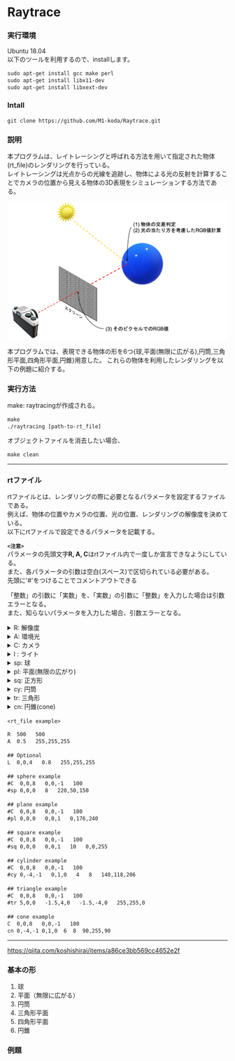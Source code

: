# Raytrace

### **実行環境**
Ubuntu 18.04</br>
以下のツールを利用するので、installします。
```
sudo apt-get install gcc make perl
sudo apt-get install libx11-dev
sudo apt-get install libxext-dev
```
### **Intall**
```
git clone https://github.com/M1-koda/Raytrace.git
```
### **説明**
本プログラムは、レイトレーシングと呼ばれる方法を用いて指定された物体(rt_file)のレンダリングを行っている。</br>
レイトレーシングは光点からの光線を追跡し、物体による光の反射を計算することでカメラの位置から見える物体の3D表現をシミュレーションする方法である。

![レイトレーシング](fundamental%20shape/method.png?raw=true)

本プログラムでは、表現できる物体の形を6つ{球,平面(無限に広がる),円筒,三角形平面,四角形平面,円錐}用意した。
これらの物体を利用したレンダリングを以下の例題に紹介する。

### **実行方法**
make: raytracingが作成される。
```
make 
./raytracing [path-to-rt_file]
```
オブジェクトファイルを消去したい場合、
```
make clean
```
---
### **rtファイル**
rtファイルとは、レンダリングの際に必要となるパラメータを設定するファイルである。</br>
例えば、物体の位置やカメラの位置、光の位置、レンダリングの解像度を決めている。</br>
以下にrtファイルで設定できるパラメータを記載する。</br>

**`<注意>`**</br>
パラメータの先頭文字**R, A, C**はrtファイル内で一度しか宣言できなようにしている。</br>
また、各パラメータの引数は空白(スペース)で区切られている必要がある。</br>
先頭に'#'をつけることでコメントアウトできる</br>

「整数」の引数に「実数」を、「実数」の引数に「整数」を入力した場合は引数エラーとなる。</br>
また、知らないパラメータを入力した場合、引数エラーとなる。

<details>
<summary> R: 解像度 </summary>

出力されるウィンドウサイズ(H x W) H, Wは整数とする。</br>
```
Ex)
R W_size H_size
R 500 500
```
</details>

<details>
<summary> A: 環境光 </summary>

環境光はレンダリングである物体を映し出すときに、他の物体からの反射を考慮して加えられる定数である。</br>
```
Ex)
A A_ratio RGB_value
A 0.2 255,255,255
```
第2引数は、環境光の強さ(0 ≦ x ≦ 1, 実数)</br>
第3引数は、環境光の色(0 ≦ x ≦ 255, 整数)</br>
を指定している。</br>
</details>

<details>
<summary> C: カメラ </summary>

カメラの位置(レンダリングの処理を行う3次元の位置、方向を決める)を決めるパラメータを渡すコマンド。</br>
```
Ex)
C カメラ座標 カメラの向き(正規化されるvector) FOV
C 0.0,0,1 0,0,-1 70
```
第2引数は、カメラ座標(カメラの位置, 実数)</br>
第3引数は、カメラの向き(任意の実数を','で区切り指定する。ここでのvector値はプログラム内で自動的に正規化される, 実数)</br>
第4引数は、FOV(field of view):水平方向の画角(0 ≦ x ≦ 180, 整数)</br>
</details>

<details>
<summary>  l : ライト </summary>

```
Ex)
l ライトの座標 ライトの強さ RGB_value
l -40.0,50.0,0.0 0.6 10,0,255
```
第2引数は、ライト座標(ライトの座標, 実数)</br>
第3引数は、環境光の強さ(0 ≦ x ≦ 1, 実数)</br>
第4引数は、環境光の色(0 ≦ x ≦ 255, 整数)</br>
</details>

<details>
<summary> sp: 球 </summary>

```
Ex)
sp 球の中心座標 球の直径 RGB_value
sp 0.0,0.0,20.6 12.6 10,0,255
```
第2引数は、球の座標(実数)</br>
第3引数は、球の直径(0 ≦ x, 実数)</br>
第4引数は、球の色(0 ≦ x ≦ 255, 整数)</br>
</details>

<details>
<summary> pl: 平面(無限の広がり) </summary>

```
Ex)
pl 平面の座標 平面の方線 RGB_value
pl 0.0,0.0,-10.0 0.0,1.0,0.0 0,0,225
```
第2引数は、平面の座標(実数):ある平面が通る座標</br>
第3引数は、平面の方線(任意の実数を','で区切り指定)</br>
第4引数は、平面の色(0 ≦ x ≦ 255, 整数)</br>
</details>

<details>
<summary> sq: 正方形 </summary>

```
Ex)
sq 正方形の座標 正方形の方線 正方形の辺　RGB_value
sq 0.0,0.0,20.6 1.0,0.0,0.0 5.0 255,0,255
```
第2引数は、正方形の座標(実数):正方形が通る座標</br>
第3引数は、正方形の方線(任意の実数を','で区切り指定)</br>
第4引数は、正方形の辺の長さ(実数)</br>
第5引数は、正方形の色(0 ≦ x ≦ 255, 整数)</br>
</details>

<details>
<summary> cy: 円筒 </summary>

```
Ex)
cy 円の中心座標 円筒の方向ベクトル　円筒の直径　円筒の長さ　RGB_value
cy 50.0,0.0,20.6 0.0,0.0,1.0 14.2 21.42　10,0,255
```
第2引数は、円の中心座標(任意の実数を','で区切り指定,実数)</br>
第3引数は、円筒の方向ベクトル(任意の実数を','で区切り指定)</br>
第4引数は、円筒の直径(実数)</br>
第5引数は、円筒の長さ(実数)</br>
第6引数は、円筒の色(0 ≦ x ≦ 255, 整数)</br>
</details>

<details>
<summary> tr: 三角形 </summary>

```
Ex)
tr 三角形の1点目 三角形の2点目 三角形の3点目
tr 10.0,20.0,10.0 10.0,10.0,20.0 20.0,10.0,10.0 0,0,255
```
第2引数は、三角形の1点目座標(任意の実数を','で区切り指定,実数)</br>
第3引数は、三角形の2点目座標(任意の実数を','で区切り指定,実数)</br>
第4引数は、三角形の3点目座標(任意の実数を','で区切り指定,実数)</br>
</details>

<details>
<summary> cn: 円錐(cone) </summary>

```
Ex)
# point normvec diameter height RGB
cn 円の中心座標 円錐の方向ベクトル 円錐の直径 円錐の高さ RGB_value
cn 0,-4,-1 0,1,0  6  8  90,255,90
```
第2引数は、円の中心座標(任意の実数を','で区切り指定,実数)</br>
第3引数は、円錐の方向ベクトル(任意の実数を','で区切り指定)</br>
第4引数は、円錐の直径(実数)</br>
第5引数は、円錐の長さ(実数)</br>
第6引数は、円錐の色(0 ≦ x ≦ 255, 整数)</br>
</details>

`<rt_file example>`
 ```
 R  500   500
A  0.5   255,255,255

## Optional
L  0,0,4   0.8   255,255,255

## sphere example
#C  0,0,8   0,0,-1   100
#sp 0,0,0   8   220,50,150

## plane example
#C  0,0,8   0,0,-1   100
#pl 0,0,0   0,0,1   0,176,240

## square example
#C  0,0,8   0,0,-1   100
#sq 0,0,0   0,0,1   10   0,0,255

## cylinder example
#C  0,0,8   0,0,-1   100
#cy 0,-4,-1   0,1,0   4   8   140,118,206

## triangle example
#C  0,0,8   0,0,-1   100
#tr 5,0,0   -1.5,4,0   -1.5,-4,0   255,255,0

## cone example
C  0,0,8   0,0,-1   100
cn 0,-4,-1 0,1,0  6  8  90,255,90
 ```

---
https://qiita.com/koshishirai/items/a86ce3bb569cc4652e2f </br>
### 基本の形
1. 球
2. 平面（無限に広がる）
3. 円筒
4. 三角形平面
5. 四角形平面
6. 円錐

### 例題


